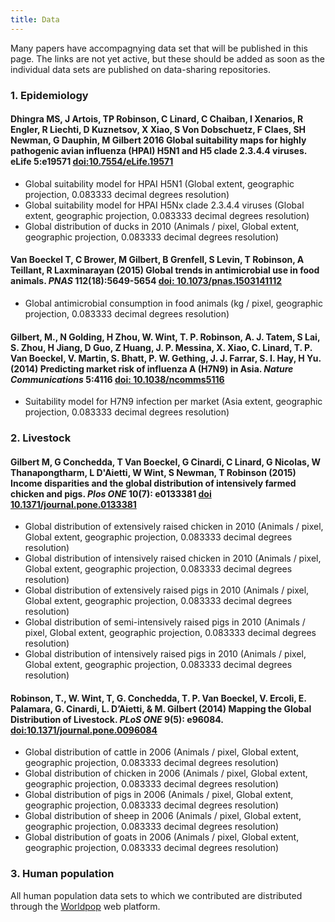 ```yaml
---
title: Data
---
```


Many papers have accompagnying data set that will be published in this page. The links are not yet active, but these should be added as soon as the individual data sets are published on data-sharing repositories.

### 1. Epidemiology

#### Dhingra MS, J Artois, TP Robinson, C Linard, C Chaiban, I Xenarios, R Engler, R Liechti, D Kuznetsov, X Xiao, S Von Dobschuetz, F Claes, SH Newman, G Dauphin, M Gilbert  2016 Global suitability maps for highly pathogenic avian influenza (HPAI) H5N1 and H5 clade 2.3.4.4 viruses. eLife 5:e19571 [doi:10.7554/eLife.19571](https://elifesciences.org/content/5/e19571)

* Global suitability model for HPAI H5N1 (Global extent, geographic projection, 0.083333 decimal degrees resolution)
* Global suitability model for HPAI H5Nx clade 2.3.4.4 viruses (Global extent, geographic projection, 0.083333 decimal degrees resolution)
* Global distribution of ducks in 2010 (Animals / pixel, Global extent, geographic projection, 0.083333 decimal degrees resolution)

#### Van Boeckel T, C Brower, M Gilbert, B Grenfell, S Levin, T Robinson, A Teillant, R Laxminarayan (2015) Global trends in antimicrobial use in food animals. *PNAS* 112(18):5649-5654 [doi: 10.1073/pnas.1503141112](http://www.pnas.org/content/112/18/5649.abstract)

* Global antimicrobial consumption in food animals (kg / pixel,  geographic projection, 0.083333 decimal degrees resolution)

#### Gilbert, M., N Golding, H Zhou, W. Wint, T. P. Robinson, A. J. Tatem, S Lai, S. Zhou, H Jiang, D Guo, Z Huang, J. P. Messina, X. Xiao, C. Linard, T. P. Van Boeckel, V. Martin, S. Bhatt, P. W. Gething, J. J. Farrar, S. I. Hay, H Yu. (2014) Predicting market risk of influenza A (H7N9) in Asia. *Nature Communications* 5:4116 [doi: 10.1038/ncomms5116](http://www.nature.com/articles/ncomms5116)

* Suitability model for H7N9 infection per market (Asia extent, geographic projection, 0.083333 decimal degrees resolution)

### 2. Livestock

#### Gilbert M, G Conchedda, T Van Boeckel, G Cinardi, C Linard, G Nicolas, W Thanapongtharm, L D'Aietti, W Wint, S Newman, T Robinson (2015) Income disparities and the global distribution of intensively farmed chicken and pigs. *Plos ONE* 10(7): e0133381 [doi 10.1371/journal.pone.0133381](http://journals.plos.org/plosone/article?id=10.1371/journal.pone.0133381)

* Global distribution of extensively raised chicken in 2010 (Animals / pixel, Global extent, geographic projection, 0.083333 decimal degrees resolution)
* Global distribution of intensively raised chicken in 2010 (Animals / pixel, Global extent, geographic projection, 0.083333 decimal degrees resolution)
* Global distribution of extensively raised pigs in 2010 (Animals / pixel, Global extent, geographic projection, 0.083333 decimal degrees resolution)
* Global distribution of semi-intensively raised pigs in 2010 (Animals / pixel, Global extent, geographic projection, 0.083333 decimal degrees resolution)
* Global distribution of intensively raised pigs in 2010 (Animals / pixel, Global extent, geographic projection, 0.083333 decimal degrees resolution)

#### Robinson, T., W. Wint, T, G. Conchedda, T. P. Van Boeckel, V. Ercoli, E. Palamara, G. Cinardi, L. D’Aietti, & M. Gilbert (2014) Mapping the Global Distribution of Livestock. *PLoS ONE* 9(5): e96084. [doi:10.1371/journal.pone.0096084](http://journals.plos.org/plosone/article?id=10.1371/journal.pone.0096084)

* Global distribution of cattle in 2006 (Animals / pixel, Global extent, geographic projection, 0.083333 decimal degrees resolution)
* Global distribution of chicken in 2006 (Animals / pixel, Global extent, geographic projection, 0.083333 decimal degrees resolution)
* Global distribution of pigs in 2006 (Animals / pixel, Global extent, geographic projection, 0.083333 decimal degrees resolution)
* Global distribution of sheep in 2006 (Animals / pixel, Global extent, geographic projection, 0.083333 decimal degrees resolution)
* Global distribution of goats in 2006 (Animals / pixel, Global extent, geographic projection, 0.083333 decimal degrees resolution)

### 3. Human population

All human population data sets to which we contributed are distributed through the [Worldpop](http://www.worldpop.org.uk) web platform.

